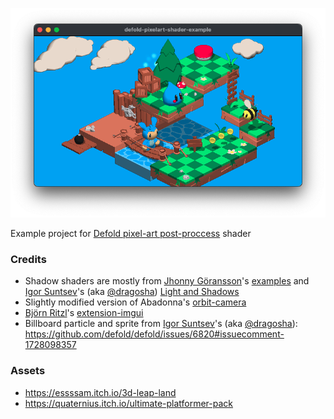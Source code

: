 ![defold-pixel-art](/.github/example.png?raw=true)

Example project for [Defold pixel-art post-proccess](https://github.com/selimanac/defold-pixelart-shader) shader


### Credits

- Shadow shaders are mostly from [Jhonny Göransson](https://x.com/jhonnygoransson)'s [examples](https://github.com/Jhonnyg/my-public-defold-examples) and [Igor Suntsev](https://x.com/dragosha)'s (aka [@dragosha](https://x.com/dragosha)) [Light and Shadows](https://github.com/Dragosha/defold-light-and-shadows)
- Slightly modified version of Abadonna's [orbit-camera](https://github.com/abadonna/defold-orbit-camera)
- [Björn Ritzl](https://x.com/bjornritzl)'s [extension-imgui](https://github.com/britzl/extension-imgui)
- Billboard particle and sprite from  [Igor Suntsev](https://x.com/dragosha)'s (aka [@dragosha](https://x.com/dragosha)): https://github.com/defold/defold/issues/6820#issuecomment-1728098357

### Assets
- https://essssam.itch.io/3d-leap-land
- https://quaternius.itch.io/ultimate-platformer-pack



